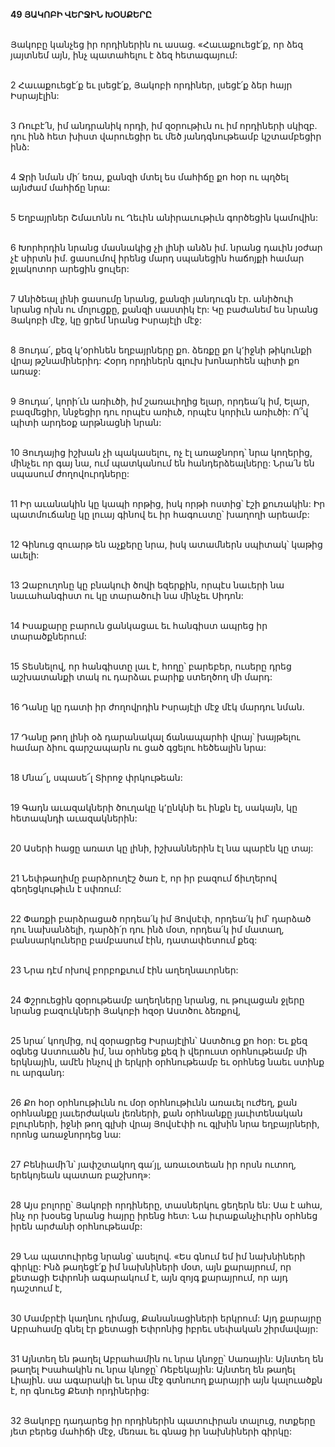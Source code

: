 **49 ՅԱԿՈԲԻ ՎԵՐՋԻՆ ԽՕՍՔԵՐԸ**

\
Յակոբը կանչեց իր որդիներին ու ասաց. «Հաւաքուեցէ՛ք, որ ձեզ յայտնեմ այն, ինչ պատահելու է ձեզ հետագայում:

\
2 Հաւաքուեցէ՛ք եւ լսեցէ՛ք, Յակոբի որդիներ,
լսեցէ՛ք ձեր հայր Իսրայէլին:

\
3 Ռուբէ՛ն, իմ անդրանիկ որդի,
իմ զօրութիւն ու իմ որդիների սկիզբ.
դու ինձ հետ խիստ վարուեցիր
եւ մեծ յանդգնութեամբ կշտամբեցիր ինձ:

\
4 Ջրի նման մի՛ եռա,
քանզի մտել ես մահիճը քո հօր
ու պղծել այնժամ մահիճը նրա:

\
5 Եղբայրներ Շմաւոնն ու Ղեւին
անիրաւութիւն գործեցին կամովին:

\
6 Խորհրդին նրանց մասնակից չի լինի անձն իմ.
նրանց դաւին յօժար չէ սիրտն իմ. ցասումով իրենց մարդ սպանեցին
հաճոյքի համար ջլակոտոր արեցին ցուլեր:

\
7 Անիծեալ լինի ցասումը նրանց,
քանզի յանդուգն էր.
անիծուի նրանց ոխն ու մոլուցքը,
քանզի սաստիկ էր:
Կը բաժանեմ ես նրանց Յակոբի մէջ,
կը ցրեմ նրանց Իսրայէլի մէջ:

\
8 Յուդա՛, քեզ կ՚օրհնեն եղբայրները քո.
ձեռքը քո կ՚իջնի թիկունքի վրայ թշնամիներիդ:
Հօրդ որդիներն գլուխ խոնարհեն պիտի քո առաջ:

\
9 Յուդա՛, կորի՛ւն առիւծի,
իմ շառաւիղից ելար, որդեա՛կ իմ,
Ելար, բազմեցիր, ննջեցիր դու որպէս առիւծ,
որպէս կորիւն առիւծի:
Ո՞վ պիտի արդեօք արթնացնի նրան:

\
10 Յուդայից իշխան չի պակասելու,
ոչ էլ առաջնորդ՝ նրա կողերից,
մինչեւ որ գայ նա, ում պատկանում են հանդերձեալները:
Նրա՛ն են սպասում ժողովուրդները:

\
11 Իր աւանակին կը կապի որթից,
իսկ որթի ոստից՝ էշի քուռակին:
Իր պատմուճանը կը լուայ գինով
եւ իր հագուստը՝ խաղողի արեամբ:

\
12 Գինուց զուարթ են աչքերը նրա,
իսկ ատամներն սպիտակ՝ կաթից աւելի:

\
13 Զաբուղոնը կը բնակուի ծովի եզերքին,
որպէս նաւերի նա նաւահանգիստ
ու կը տարածուի նա մինչեւ Սիդոն:

\
14 Իսաքարը բարուն ցանկացաւ
եւ հանգիստ ապրեց իր տարածքներում:

\
15 Տեսնելով, որ հանգիստը լաւ է, հողը՝ բարեբեր,
ուսերը դրեց աշխատանքի տակ
ու դարձաւ բարիք ստեղծող մի մարդ:

\
16 Դանը կը դատի իր ժողովրդին Իսրայէլի մէջ մէկ մարդու նման.

\
17 Դանը թող լինի օձ դարանակալ ճանապարհի վրայ՝
խայթելու համար ձիու գարշապարն ու ցած գցելու հեծեալին նրա:

\
18 Մնա՜լ, սպասե՜լ Տիրոջ փրկութեան:

\
19 Գադն աւազակների ծուղակը կ՚ընկնի
եւ ինքն էլ, սակայն, կը հետապնդի աւազակներին:

\
20 Ասերի հացը առատ կը լինի,
իշխաններին էլ նա պարէն կը տայ:

\
21 Նեփթաղիմը բարձրուղէշ ծառ է,
որ իր բազում ճիւղերով գեղեցկութիւն է սփռում:

\
22 Փառքի բարձրացած որդեա՛կ իմ Յովսէփ,
որդեա՛կ իմ՝ դարձած դու նախանձելի,
դարձի՛ր դու ինձ մօտ, որդեա՛կ իմ մատաղ,
բանսարկուները բամբասում էին, դատափետում քեզ:

\
23 Նրա դէմ ոխով բորբոքւում էին աղեղնաւորներ:

\
24 Փշրուեցին զօրութեամբ աղեղները նրանց,
ու թուլացան ջլերը նրանց բազուկների
Յակոբի հզօր Աստծու ձեռքով,

\
25 նրա՛ կողմից, ով զօրացրեց Իսրայէլին՝
Աստծուց քո հօր:
Եւ քեզ օգնեց Աստուածն իմ,
նա օրհնեց քեզ ի վերուստ օրհնութեամբ մի երկնային,
ամէն ինչով լի երկրի օրհնութեամբ
եւ օրհնեց նաեւ ստինք ու արգանդ:

\
26 Քո հօր օրհնութիւնն ու մօր օրհնութիւնն
առաւել ուժեղ, քան օրհնանքը յաւերժական լեռների,
քան օրհնանքը յաւիտենական բլուրների,
իջնի թող գլխի վրայ Յովսէփի ու գլխին նրա եղբայրների,
որոնց առաջնորդեց նա:

\
27 Բենիամի՛ն՝ յափշտակող գա՛յլ,
առաւօտեան իր որսն ուտող,
երեկոյեան պատառ բաշխող»:

\
28 Այս բոլորը՝ Յակոբի որդիները, տասներկու ցեղերն են: Սա է ահա, ինչ որ խօսեց նրանց հայրը իրենց հետ: Նա իւրաքանչիւրին օրհնեց իրեն արժանի օրհնութեամբ:

\
29 Նա պատուիրեց նրանց՝ ասելով. «Ես գնում եմ իմ նախնիների գիրկը: Ինձ թաղեցէ՛ք իմ նախնիների մօտ, այն քարայրում, որ քետացի Եփրոնի ագարակում է, այն զոյգ քարայրում, որ այդ դաշտում է,

\
30 Մամբրէի կաղնու դիմաց, Քանանացիների երկրում: Այդ քարայրը Աբրահամը գնել էր քետացի Եփրոնից իբրեւ սեփական շիրմավայր:

\
31 Այնտեղ են թաղել Աբրահամին ու նրա կնոջը՝ Սառային: Այնտեղ են թաղել Իսահակին ու նրա կնոջը՝ Ռեբեկային: Այնտեղ են թաղել Լիային. սա ագարակի եւ նրա մէջ գտնուող քարայրի այն կալուածքն է, որ գնուեց Քետի որդիներից:

\
32 Յակոբը դադարեց իր որդիներին պատուիրան տալուց, ոտքերը յետ բերեց մահիճի մէջ, մեռաւ եւ գնաց իր նախնիների գիրկը:
